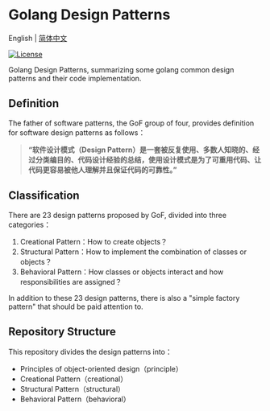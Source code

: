 # Golang Design Patterns
English | [简体中文](README-CN.md)

[![License](https://img.shields.io/github/license/lim-yoona/Golang-Design-Patterns)](LICENSE)

Golang Design Patterns, summarizing some golang common design patterns and their code implementation.

## Definition
The father of software patterns, the GoF group of four, provides definition for software design patterns as follows：  
>**“软件设计模式（Design Pattern）是一套被反复使用、多数人知晓的、经过分类编目的、代码设计经验的总结，使用设计模式是为了可重用代码、让代码更容易被他人理解并且保证代码的可靠性。”**  

## Classification
There are 23 design patterns proposed by GoF, divided into three categories：  
1. Creational Pattern：How to create objects？  
2. Structural Pattern：How to implement the combination of classes or objects？  
3. Behavioral Pattern：How classes or objects interact and how responsibilities are assigned？  

In addition to these 23 design patterns, there is also a "simple factory pattern" that should be paid attention to.  

## Repository Structure
This repository divides the design patterns into：  
- Principles of object-oriented design（principle）  
- Creational Pattern（creational）  
- Structural Pattern（structural）  
- Behavioral Pattern（behavioral）  


